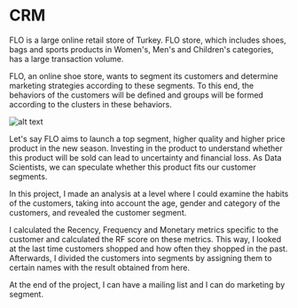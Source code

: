 # CRM

FLO is a large online retail store of Turkey. FLO store, which includes shoes, bags and sports products in Women's, Men's and Children's categories, has a large transaction volume.

FLO, an online shoe store, wants to segment its customers and determine marketing strategies according to these segments. To this end, the behaviors of the customers will be defined and groups will be formed according to the clusters in these behaviors.

![alt text](https://i2.milimaj.com/i/milliyet/75/1200x675/5df0a69255427f1fa0c3cffd.jpg)

Let's say FLO aims to launch a top segment, higher quality and higher price product in the new season. Investing in the product to understand whether this product will be sold can lead to uncertainty and financial loss. As Data Scientists, we can speculate whether this product fits our customer segments.

In this project, I made an analysis at a level where I could examine the habits of the customers, taking into account the age, gender and category of the customers, and revealed the customer segment.

I calculated the Recency, Frequency and Monetary metrics specific to the customer and calculated the RF score on these metrics. This way, I looked at the last time customers shopped and how often they shopped in the past. Afterwards, I divided the customers into segments by assigning them to certain names with the result obtained from here.

At the end of the project, I can have a mailing list and I can do marketing by segment.
